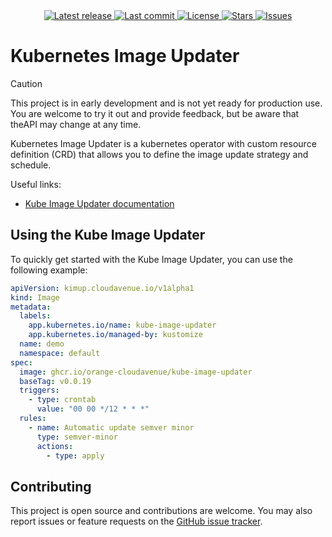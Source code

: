 <div align="center">
    <a href="https://github.com/orange-cloudavenue/kube-image-updater/releases/latest">
      <img alt="Latest release" src="https://img.shields.io/github/v/release/orange-cloudavenue/kube-image-updater?style=for-the-badge&logo=starship&color=C9CBFF&logoColor=D9E0EE&labelColor=302D41&include_prerelease&sort=semver" />
    </a>
    <a href="https://github.com/orange-cloudavenue/kube-image-updater/pulse">
      <img alt="Last commit" src="https://img.shields.io/github/last-commit/orange-cloudavenue/kube-image-updater?style=for-the-badge&logo=starship&color=8bd5ca&logoColor=D9E0EE&labelColor=302D41"/>
    </a>
    <a href="https://github.com/orange-cloudavenue/kube-image-updater/blob/main/LICENSE">
      <img alt="License" src="https://img.shields.io/github/license/orange-cloudavenue/kube-image-updater?style=for-the-badge&logo=starship&color=ee999f&logoColor=D9E0EE&labelColor=302D41" />
    </a>
    <a href="https://github.com/orange-cloudavenue/kube-image-updater/stargazers">
      <img alt="Stars" src="https://img.shields.io/github/stars/orange-cloudavenue/kube-image-updater?style=for-the-badge&logo=starship&color=c69ff5&logoColor=D9E0EE&labelColor=302D41" />
    </a>
    <a href="https://github.com/orange-cloudavenue/kube-image-updater/issues">
      <img alt="Issues" src="https://img.shields.io/github/issues/orange-cloudavenue/kube-image-updater?style=for-the-badge&logo=bilibili&color=F5E0DC&logoColor=D9E0EE&labelColor=302D41" />
    </a>
</div>

# Kubernetes Image Updater

> [!CAUTION]
> This project is in early development and is not yet ready for production use. You are welcome to try it out and provide feedback, but be aware that theAPI may change at any time.

Kubernetes Image Updater is a kubernetes operator with custom resource definition (CRD) that allows you to define the image update strategy and schedule.

Useful links:

* [Kube Image Updater documentation](https://orange-cloudavenue.github.io/kube-image-updater/)

## Using the Kube Image Updater

To quickly get started with the Kube Image Updater, you can use the following example:

```yaml
apiVersion: kimup.cloudavenue.io/v1alpha1
kind: Image
metadata:
  labels:
    app.kubernetes.io/name: kube-image-updater
    app.kubernetes.io/managed-by: kustomize
  name: demo
  namespace: default
spec:
  image: ghcr.io/orange-cloudavenue/kube-image-updater
  baseTag: v0.0.19
  triggers:
    - type: crontab
      value: "00 00 */12 * * *"
  rules:
    - name: Automatic update semver minor
      type: semver-minor
      actions:
        - type: apply
```

## Contributing

This project is open source and contributions are welcome.
You may also report issues or feature requests on the [GitHub issue tracker](https://github.com/orange-cloudavenue/kube-image-updater/issues/new/choose).
